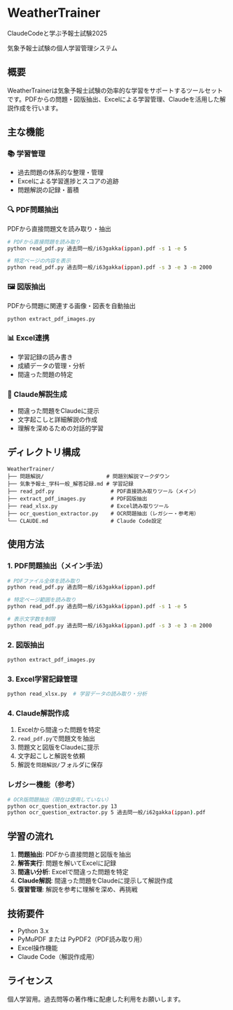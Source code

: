 # WeatherTrainer

ClaudeCodeと学ぶ予報士試験2025

気象予報士試験の個人学習管理システム

## 概要

WeatherTrainerは気象予報士試験の効率的な学習をサポートするツールセットです。PDFからの問題・図版抽出、Excelによる学習管理、Claudeを活用した解説作成を行います。

## 主な機能

### 📚 学習管理
- 過去問題の体系的な整理・管理
- Excelによる学習進捗とスコアの追跡
- 問題解説の記録・蓄積

### 🔍 PDF問題抽出
PDFから直接問題文を読み取り・抽出
```bash
# PDFから直接問題を読み取り
python read_pdf.py 過去問一般/i63gakka(ippan).pdf -s 1 -e 5

# 特定ページの内容を表示
python read_pdf.py 過去問一般/i63gakka(ippan).pdf -s 3 -e 3 -m 2000
```

### 🖼️ 図版抽出
PDFから問題に関連する画像・図表を自動抽出
```bash
python extract_pdf_images.py
```

### 📊 Excel連携
- 学習記録の読み書き
- 成績データの管理・分析
- 間違った問題の特定

### 🤖 Claude解説生成
- 間違った問題をClaudeに提示
- 文字起こしと詳細解説の作成
- 理解を深めるための対話的学習

## ディレクトリ構成

```
WeatherTrainer/
├── 問題解説/                    # 問題別解説マークダウン
├── 気象予報士_学科一般_解答記録.md # 学習記録
├── read_pdf.py                  # PDF直接読み取りツール（メイン）
├── extract_pdf_images.py        # PDF図版抽出
├── read_xlsx.py                 # Excel読み取りツール
├── ocr_question_extractor.py    # OCR問題抽出（レガシー・参考用）
└── CLAUDE.md                    # Claude Code設定
```

## 使用方法

### 1. PDF問題抽出（メイン手法）
```bash
# PDFファイル全体を読み取り
python read_pdf.py 過去問一般/i63gakka(ippan).pdf

# 特定ページ範囲を読み取り
python read_pdf.py 過去問一般/i63gakka(ippan).pdf -s 1 -e 5

# 表示文字数を制限
python read_pdf.py 過去問一般/i63gakka(ippan).pdf -s 3 -e 3 -m 2000
```

### 2. 図版抽出
```bash
python extract_pdf_images.py
```

### 3. Excel学習記録管理
```bash
python read_xlsx.py  # 学習データの読み取り・分析
```

### 4. Claude解説作成
1. Excelから間違った問題を特定
2. `read_pdf.py`で問題文を抽出
3. 問題文と図版をClaudeに提示
4. 文字起こしと解説を依頼
5. 解説を`問題解説/`フォルダに保存

### レガシー機能（参考）
```bash
# OCR版問題抽出（現在は使用していない）
python ocr_question_extractor.py 13
python ocr_question_extractor.py 5 過去問一般/i62gakka(ippan).pdf
```

## 学習の流れ

1. **問題抽出**: PDFから直接問題と図版を抽出
2. **解答実行**: 問題を解いてExcelに記録
3. **間違い分析**: Excelで間違った問題を特定
4. **Claude解説**: 間違った問題をClaudeに提示して解説作成
5. **復習管理**: 解説を参考に理解を深め、再挑戦

## 技術要件

- Python 3.x
- PyMuPDF または PyPDF2（PDF読み取り用）
- Excel操作機能
- Claude Code（解説作成用）

## ライセンス

個人学習用。過去問等の著作権に配慮した利用をお願いします。